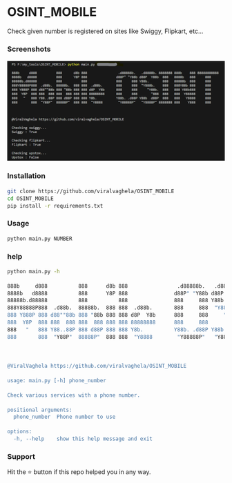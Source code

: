 # OSINT_MOBILE
Check given number is registered on sites like  Swiggy, Flipkart, etc...

### Screenshots
![Screenshot](screenshots/menu.png)

### Installation
```bash
git clone https://github.com/viralvaghela/OSINT_MOBILE
cd OSINT_MOBILE
pip install -r requirements.txt
```

### Usage
```bash
python main.py NUMBER
```

### help
```bash
python main.py -h

888b     d888          888      d8b 888                .d88888b.   .d8888b. 8888888 888b    888 88888888888 
8888b   d8888          888      Y8P 888               d88P" "Y88b d88P  Y88b  888   8888b   888     888     
88888b.d88888          888          888               888     888 Y88b.       888   88888b  888     888     
888Y88888P888  .d88b.  88888b.  888 888  .d88b.       888     888  "Y888b.    888   888Y88b 888     888     
888 Y888P 888 d88""88b 888 "88b 888 888 d8P  Y8b      888     888     "Y88b.  888   888 Y88b888     888     
888  Y8P  888 888  888 888  888 888 888 88888888      888     888       "888  888   888  Y88888     888     
888   "   888 Y88..88P 888 d88P 888 888 Y8b.          Y88b. .d88P Y88b  d88P  888   888   Y8888     888     
888       888  "Y88P"  88888P"  888 888  "Y8888        "Y88888P"   "Y8888P" 8888888 888    Y888     888     



@ViralVaghela https://github.com/viralvaghela/OSINT_MOBILE

usage: main.py [-h] phone_number

Check various services with a phone number.

positional arguments:
  phone_number  Phone number to use

options:
  -h, --help    show this help message and exit
```

### Support
Hit the ⭐️ button if this repo helped you in any way.
